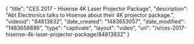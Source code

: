 {
    "title": "CES 2017 - Hisense 4K Laser Projector Package",
    "description": "Abt Electronics talks to Hisense about their 4K projector package.",
    "videoid": "84813832",
    "date_created": "1483653057",
    "date_modified": "1483658886",
    "type": "captivate",
    "layout": "video",
    "url": "\/v\/ces-2017-hisense-4k-laser-projector-package\/84813832"
}